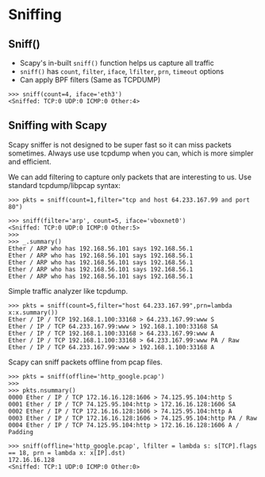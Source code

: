 # Sniffing

## Sniff()

- Scapy's in-built `sniff()` function helps us capture all traffic
- `sniff()` has `count`, `filter`, `iface`, `lfilter`, `prn`, `timeout` options
- Can apply BPF filters (Same as TCPDUMP)

```
>>> sniff(count=4, iface='eth3')
<Sniffed: TCP:0 UDP:0 ICMP:0 Other:4>
```

## Sniffing with Scapy

Scapy sniffer is not designed to be super fast so it can miss packets sometimes. Always use use tcpdump when you can, which is more simpler and efficient.

We can add filtering to capture only packets that are interesting to us. Use standard tcpdump/libpcap syntax:

```
>>> pkts = sniff(count=1,filter="tcp and host 64.233.167.99 and port 80")
```

```
>>> sniff(filter='arp', count=5, iface='vboxnet0')
<Sniffed: TCP:0 UDP:0 ICMP:0 Other:5>
>>>
>>> _.summary()
Ether / ARP who has 192.168.56.101 says 192.168.56.1
Ether / ARP who has 192.168.56.101 says 192.168.56.1
Ether / ARP who has 192.168.56.101 says 192.168.56.1
Ether / ARP who has 192.168.56.101 says 192.168.56.1
Ether / ARP who has 192.168.56.101 says 192.168.56.1
```

Simple traffic analyzer like tcpdump.

```
>>> pkts = sniff(count=5,filter="host 64.233.167.99",prn=lambda x:x.summary())
Ether / IP / TCP 192.168.1.100:33168 > 64.233.167.99:www S
Ether / IP / TCP 64.233.167.99:www > 192.168.1.100:33168 SA
Ether / IP / TCP 192.168.1.100:33168 > 64.233.167.99:www A
Ether / IP / TCP 192.168.1.100:33168 > 64.233.167.99:www PA / Raw
Ether / IP / TCP 64.233.167.99:www > 192.168.1.100:33168 A
```

Scapy can sniff packets offline from pcap files.

```
>>> pkts = sniff(offline='http_google.pcap')
>>> 
>>> pkts.nsummary()
0000 Ether / IP / TCP 172.16.16.128:1606 > 74.125.95.104:http S
0001 Ether / IP / TCP 74.125.95.104:http > 172.16.16.128:1606 SA
0002 Ether / IP / TCP 172.16.16.128:1606 > 74.125.95.104:http A
0003 Ether / IP / TCP 172.16.16.128:1606 > 74.125.95.104:http PA / Raw
0004 Ether / IP / TCP 74.125.95.104:http > 172.16.16.128:1606 A / Padding
```

```
>>> sniff(offline='http_google.pcap', lfilter = lambda s: s[TCP].flags == 18, prn = lambda x: x[IP].dst)
172.16.16.128
<Sniffed: TCP:1 UDP:0 ICMP:0 Other:0>
```
